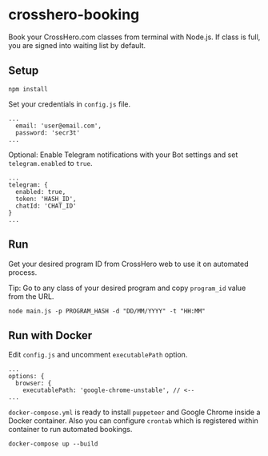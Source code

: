 # crosshero-booking

Book your CrossHero.com classes from terminal with Node.js. If class is full, you are signed into waiting list by default.

## Setup

```
npm install
```

Set your credentials in `config.js` file.

```
...
  email: 'user@email.com',
  password: 'secr3t'
...
```

Optional: Enable Telegram notifications with your Bot settings and set `telegram.enabled` to `true`.

```
...
telegram: {
  enabled: true,
  token: 'HASH_ID',
  chatId: 'CHAT_ID'
}
...
```

## Run

Get your desired program ID from CrossHero web to use it on automated process.

Tip: Go to any class of your desired program and copy `program_id` value from the URL.

```
node main.js -p PROGRAM_HASH -d "DD/MM/YYYY" -t "HH:MM"
```


## Run with Docker

Edit `config.js` and uncomment `executablePath` option.

```
...
options: {
  browser: {
    executablePath: 'google-chrome-unstable', // <--
...
```

`docker-compose.yml` is ready to install `puppeteer` and Google Chrome inside a Docker container.
Also you can configure `crontab` which is registered within container to run automated bookings.

```
docker-compose up --build
```
